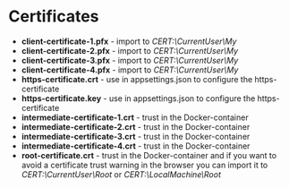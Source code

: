 # Certificates

- **client-certificate-1.pfx** - import to *CERT:\\CurrentUser\\My*
- **client-certificate-2.pfx** - import to *CERT:\\CurrentUser\\My*
- **client-certificate-3.pfx** - import to *CERT:\\CurrentUser\\My*
- **client-certificate-4.pfx** - import to *CERT:\\CurrentUser\\My*
- **https-certificate.crt** - use in appsettings.json to configure the https-certificate
- **https-certificate.key** - use in appsettings.json to configure the https-certificate
- **intermediate-certificate-1.crt** - trust in the Docker-container
- **intermediate-certificate-2.crt** - trust in the Docker-container
- **intermediate-certificate-3.crt** - trust in the Docker-container
- **intermediate-certificate-4.crt** - trust in the Docker-container
- **root-certificate.crt** - trust in the Docker-container and if you want to avoid a certificate trust warning in the browser you can import it to *CERT:\\CurrentUser\\Root* or *CERT:\\LocalMachine\\Root*